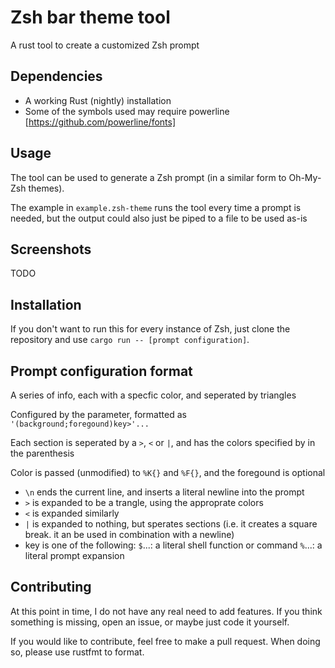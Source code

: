 # Zsh bar theme tool

A rust tool to create a customized Zsh prompt

## Dependencies

- A working Rust (nightly) installation
- Some of the symbols used may require powerline [https://github.com/powerline/fonts]

## Usage

The tool can be used to generate a Zsh prompt (in a similar form to Oh-My-Zsh themes).

The example in `example.zsh-theme` runs the tool every time a prompt is needed,
but the output could also just be piped to a file to be used as-is

## Screenshots

TODO

## Installation

If you don't want to run this for every instance of Zsh, just clone the
repository and use `cargo run -- [prompt configuration]`.

## Prompt configuration format

A series of info, each with a specfic color, and seperated by triangles

Configured by the parameter, formatted as
`'(background;foregound)key>'...`

Each section is seperated by a `>`, `<` or `|`, and has the colors specified by
in the parenthesis

Color is passed (unmodified) to `%K{}` and `%F{}`, and the foregound is optional

- `\n` ends the current line, and inserts a literal newline into the prompt
- `>` is expanded to be a trangle, using the approprate colors
- `<` is expanded similarly
- `|` is expanded to nothing, but sperates sections (i.e. it creates a square
  break. it an be used in combination with a newline)
- key is one of the following:
  `$`...: a literal shell function or command
  `%`...: a literal prompt expansion

## Contributing

At this point in time, I do not have any real need to add features. If you think
something is missing, open an issue, or maybe just code it yourself.

If you would like to contribute, feel free to make a pull request. When doing
so, please use rustfmt to format.

